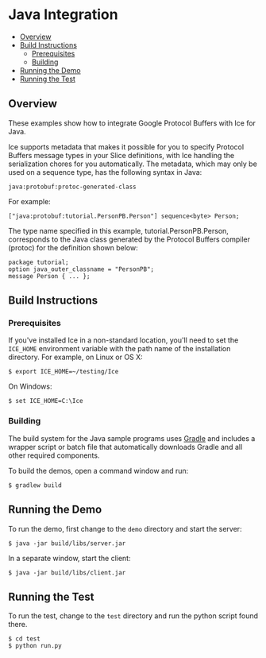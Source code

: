 # Java Integration

- [Overview](#overview)
- [Build Instructions](#build-instructions)
  - [Prerequisites](#prerequisites)
  - [Building](#building)
- [Running the Demo](#running-the-demo)
- [Running the Test](#running-the-test)

## Overview

These examples show how to integrate Google Protocol Buffers with Ice for Java.

Ice supports metadata that makes it possible for you to specify
Protocol Buffers message types in your Slice definitions, with Ice
handling the serialization chores for you automatically. The metadata,
which may only be used on a sequence<byte> type, has the following
syntax in Java:

  ```
  java:protobuf:protoc-generated-class
  ```

For example:

  ```
  ["java:protobuf:tutorial.PersonPB.Person"] sequence<byte> Person;
  ```

The type name specified in this example, tutorial.PersonPB.Person,
corresponds to the Java class generated by the Protocol Buffers
compiler (protoc) for the definition shown below:

  ```
  package tutorial;
  option java_outer_classname = "PersonPB";
  message Person { ... };
  ```

## Build Instructions

### Prerequisites

If you've installed Ice in a non-standard location, you'll need to set the
`ICE_HOME` environment variable with the path name of the
installation directory. For example, on Linux or OS X:

  ```
  $ export ICE_HOME=~/testing/Ice
  ```

On Windows:

  ```
  $ set ICE_HOME=C:\Ice
  ```

### Building

The build system for the Java sample programs uses [Gradle](http://gradle.org)
and includes a wrapper script or batch file that automatically downloads Gradle
and all other required components.

To build the demos, open a command window and run:

  ```
  $ gradlew build
  ```

## Running the Demo

To run the demo, first change to the `demo` directory and start the server:

  ```
  $ java -jar build/libs/server.jar
  ```

In a separate window, start the client:

  ```
  $ java -jar build/libs/client.jar
  ```

## Running the Test

To run the test, change to the `test` directory and run the python script found there.

  ```
  $ cd test
  $ python run.py
  ```

